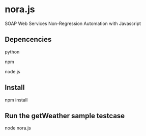 nora.js
=======

SOAP Web Services Non-Regression Automation with Javascript

## Depencencies
python

npm

node.js

## Install
npm install

## Run the getWeather sample testcase
node nora.js
